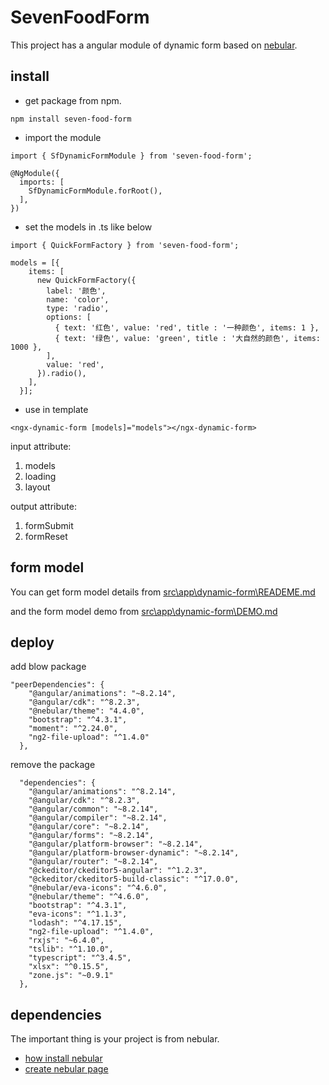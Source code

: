 # SevenFoodForm

This project has a angular module of dynamic form based on [nebular](https://github.com/akveo/nebular).

## install

- get package from npm.

```
npm install seven-food-form
```

- import the module

```
import { SfDynamicFormModule } from 'seven-food-form';

@NgModule({
  imports: [
    SfDynamicFormModule.forRoot(),
  ],
})
```

- set the models in .ts like below

```
import { QuickFormFactory } from 'seven-food-form';

models = [{
    items: [
      new QuickFormFactory({
        label: '颜色',
        name: 'color',
        type: 'radio',
        options: [
          { text: '红色', value: 'red', title : '一种颜色', items: 1 },
          { text: '绿色', value: 'green', title : '大自然的颜色', items: 1000 },
        ],
        value: 'red',
      }).radio(),
    ],
  }];
```

- use in template

```
<ngx-dynamic-form [models]="models"></ngx-dynamic-form>
```

   input attribute:
   
   1. models
   2. loading
   3. layout

   output attribute:

   1. formSubmit
   2. formReset

## form model

You can get form model details from [src\app\dynamic-form\READEME.md](https://github.com/jinxiu3939/seven-food-form/tree/master/src/app/modules/dynamic-form)

and the form model demo from [src\app\dynamic-form\DEMO.md](https://github.com/jinxiu3939/seven-food-form/blob/master/src/app/modules/dynamic-form/DEMO.md)

## deploy

add blow package

```
"peerDependencies": {
    "@angular/animations": "~8.2.14",
    "@angular/cdk": "^8.2.3",
    "@nebular/theme": "4.4.0",
    "bootstrap": "^4.3.1",
    "moment": "^2.24.0",
    "ng2-file-upload": "^1.4.0"
  },
```

remove the package

```
  "dependencies": {
    "@angular/animations": "^8.2.14",
    "@angular/cdk": "^8.2.3",
    "@angular/common": "~8.2.14",
    "@angular/compiler": "~8.2.14",
    "@angular/core": "~8.2.14",
    "@angular/forms": "~8.2.14",
    "@angular/platform-browser": "~8.2.14",
    "@angular/platform-browser-dynamic": "~8.2.14",
    "@angular/router": "~8.2.14",
    "@ckeditor/ckeditor5-angular": "^1.2.3",
    "@ckeditor/ckeditor5-build-classic": "^17.0.0",
    "@nebular/eva-icons": "^4.6.0",
    "@nebular/theme": "^4.6.0",
    "bootstrap": "^4.3.1",
    "eva-icons": "^1.1.3",
    "lodash": "^4.17.15",
    "ng2-file-upload": "^1.4.0",
    "rxjs": "~6.4.0",
    "tslib": "^1.10.0",
    "typescript": "^3.4.5",
    "xlsx": "^0.15.5",
    "zone.js": "~0.9.1"
  },
```

## dependencies

The important thing is your project is from nebular.
- [how install nebular](https://akveo.github.io/nebular/docs/guides/install-nebular#install-nebular)
- [create nebular page](https://akveo.github.io/nebular/docs/guides/create-nebular-page#create-nebular-page)
